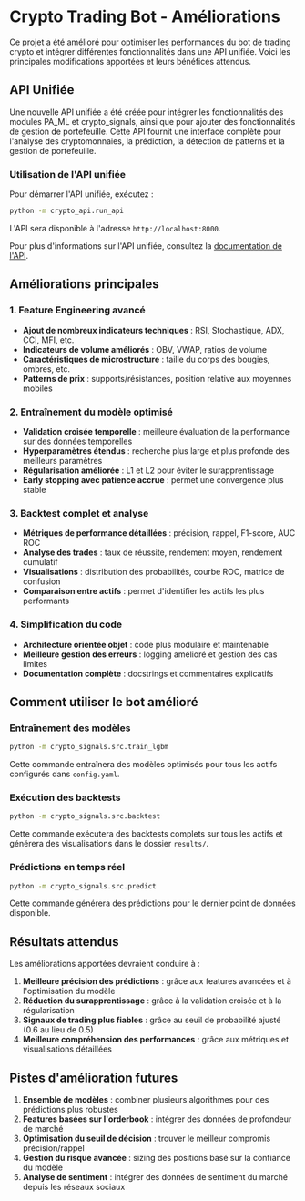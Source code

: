 # Crypto Trading Bot - Améliorations

Ce projet a été amélioré pour optimiser les performances du bot de trading crypto et intégrer différentes fonctionnalités dans une API unifiée. Voici les principales modifications apportées et leurs bénéfices attendus.

## API Unifiée

Une nouvelle API unifiée a été créée pour intégrer les fonctionnalités des modules PA_ML et crypto_signals, ainsi que pour ajouter des fonctionnalités de gestion de portefeuille. Cette API fournit une interface complète pour l'analyse des cryptomonnaies, la prédiction, la détection de patterns et la gestion de portefeuille.

### Utilisation de l'API unifiée

Pour démarrer l'API unifiée, exécutez :

```bash
python -m crypto_api.run_api
```

L'API sera disponible à l'adresse `http://localhost:8000`.

Pour plus d'informations sur l'API unifiée, consultez la [documentation de l'API](crypto_api/README.md).

## Améliorations principales

### 1. Feature Engineering avancé
- **Ajout de nombreux indicateurs techniques** : RSI, Stochastique, ADX, CCI, MFI, etc.
- **Indicateurs de volume améliorés** : OBV, VWAP, ratios de volume
- **Caractéristiques de microstructure** : taille du corps des bougies, ombres, etc.
- **Patterns de prix** : supports/résistances, position relative aux moyennes mobiles

### 2. Entraînement du modèle optimisé
- **Validation croisée temporelle** : meilleure évaluation de la performance sur des données temporelles
- **Hyperparamètres étendus** : recherche plus large et plus profonde des meilleurs paramètres
- **Régularisation améliorée** : L1 et L2 pour éviter le surapprentissage
- **Early stopping avec patience accrue** : permet une convergence plus stable

### 3. Backtest complet et analyse
- **Métriques de performance détaillées** : précision, rappel, F1-score, AUC ROC
- **Analyse des trades** : taux de réussite, rendement moyen, rendement cumulatif
- **Visualisations** : distribution des probabilités, courbe ROC, matrice de confusion
- **Comparaison entre actifs** : permet d'identifier les actifs les plus performants

### 4. Simplification du code
- **Architecture orientée objet** : code plus modulaire et maintenable
- **Meilleure gestion des erreurs** : logging amélioré et gestion des cas limites
- **Documentation complète** : docstrings et commentaires explicatifs

## Comment utiliser le bot amélioré

### Entraînement des modèles
```bash
python -m crypto_signals.src.train_lgbm
```
Cette commande entraînera des modèles optimisés pour tous les actifs configurés dans `config.yaml`.

### Exécution des backtests
```bash
python -m crypto_signals.src.backtest
```
Cette commande exécutera des backtests complets sur tous les actifs et générera des visualisations dans le dossier `results/`.

### Prédictions en temps réel
```bash
python -m crypto_signals.src.predict
```
Cette commande générera des prédictions pour le dernier point de données disponible.

## Résultats attendus

Les améliorations apportées devraient conduire à :

1. **Meilleure précision des prédictions** : grâce aux features avancées et à l'optimisation du modèle
2. **Réduction du surapprentissage** : grâce à la validation croisée et à la régularisation
3. **Signaux de trading plus fiables** : grâce au seuil de probabilité ajusté (0.6 au lieu de 0.5)
4. **Meilleure compréhension des performances** : grâce aux métriques et visualisations détaillées

## Pistes d'amélioration futures

1. **Ensemble de modèles** : combiner plusieurs algorithmes pour des prédictions plus robustes
2. **Features basées sur l'orderbook** : intégrer des données de profondeur de marché
3. **Optimisation du seuil de décision** : trouver le meilleur compromis précision/rappel
4. **Gestion du risque avancée** : sizing des positions basé sur la confiance du modèle
5. **Analyse de sentiment** : intégrer des données de sentiment du marché depuis les réseaux sociaux

